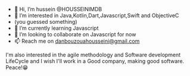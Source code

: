- 👋 Hi, I’m hussein @HOUSSEINIMDB
- 👀 I’m interested in Java,Kotlin,Dart,Javascript,Swift and ObjectiveC 
- (you guessed something)
- 🌱 I’m currently learning Javascript
- 💞️ I’m looking to collaborate on Javascript for now
- 📫 Reach me on  danbouzouahousseini@gmail.com 

I'm also interested in the agile methodology and Software development LifeCycle 
and I wish I'll work in a Good company, making good software.
Peace!😁
<!---
HOUSSEINIMDB/HOUSSEINIMDB is a ✨ special ✨ repository because its `README.md` (this file) appears on your GitHub profile.
You can click the Preview link to take a look at your changes.
--->
